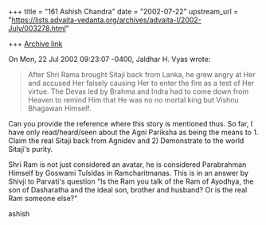 +++
title = "161 Ashish Chandra"
date = "2002-07-22"
upstream_url = "https://lists.advaita-vedanta.org/archives/advaita-l/2002-July/003278.html"

+++
[Archive link](https://lists.advaita-vedanta.org/archives/advaita-l/2002-July/003278.html)

On Mon, 22 Jul 2002 09:23:07 -0400, Jaldhar H. Vyas
<jaldhar at BRAINCELLS.COM> wrote:

>
>After Shri Rama brought Sitaji back from Lanka, he grew angry at Her and
>accused Her falsely causing Her to enter the fire as a test of Her virtue.
>The Devas led by Brahma and Indra had to come down from Heaven to remind
>Him that He was no no mortal king but Vishnu Bhagawan Himself.
>

Can you provide the reference where this story is mentioned thus. So far, I
have only read/heard/seen about the Agni Pariksha as being the means to 1.
Claim the real Sitaji back from Agnidev and 2) Demonstrate to the world
Sitaji's purity.

Shri Ram is not just considered an avatar, he is considered Parabrahman
Himself by Goswami Tulsidas in Ramcharitmanas. This is in an answer by
Shivji to Parvati's question "Is the Ram you talk of the Ram of Ayodhya,
the son of Dasharatha and the ideal son, brother and husband? Or is the
real Ram someone else?"

ashish

